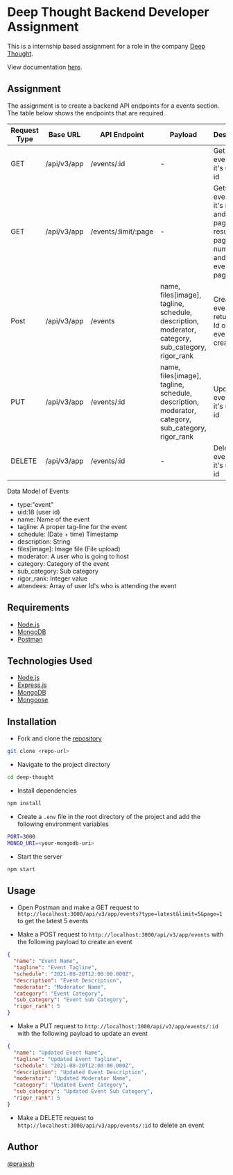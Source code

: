 # Deep Thought Backend Developer Assignment

This is a internship based assignment for a role in the company [Deep Thought](https://deepthought.education/).

View documentation [here](https://www.taskade.com/d/H9niqMPw1PG9VTzf?share=view&view=SF1iNCfMm4kTrbgC&as=list).

## Assignment

The assignment is to create a backend API endpoints for a events section. The table below shows the endpoints that are required.

| Request Type | Base URL | API Endpoint | Payload | Description |
| --- | --- | --- | --- | --- |
| GET | /api/v3/app | /events/:id | - | Get an event by it's unique id |
| GET | /api/v3/app | /events/:limit/:page | - | Gets an event by it's recency and paginates results by page number and limit of events per page |
| Post | /api/v3/app | /events | name, files[image], tagline, schedule, description, moderator, category, sub_category, rigor_rank | Creates an event and returns the Id of the event i.e. created |
| PUT | /api/v3/app | /events/:id | name, files[image], tagline, schedule, description, moderator, category, sub_category, rigor_rank | Updates an event by it's unique id |
| DELETE | /api/v3/app | /events/:id | - | Deletes an event by it's unique id |

Data Model of Events

- type:"event"
- uid:18 (user id)
- name: Name of the event
- tagline: A proper tag-line for the event
- schedule: (Date + time) Timestamp
- description: String
- files[image]: Image file (File upload)
- moderator: A user who is going to host
- category: Category of the event
- sub_category: Sub category
- rigor_rank: Integer value
- attendees: Array of user Id's who is attending the event

## Requirements

- [Node.js](https://nodejs.org/en/)
- [MongoDB](https://www.mongodb.com/)
- [Postman](https://www.postman.com/)

## Technologies Used

- [Node.js](https://nodejs.org/en/)
- [Express.js](https://expressjs.com/)
- [MongoDB](https://www.mongodb.com/)
- [Mongoose](https://mongoosejs.com/)
<!-- - [Multer](https://www.npmjs.com/package/multer)
- [Cloudinary](https://cloudinary.com/) -->

## Installation

- Fork and clone the [repository](https://github.com/prajeshElEvEn/deep-thought)

```bash
git clone <repo-url>
```

- Navigate to the project directory

```bash
cd deep-thought
```

- Install dependencies

```bash
npm install
```

- Create a `.env` file in the root directory of the project and add the following environment variables

```bash
PORT=3000
MONGO_URI=<your-mongodb-uri>
```

- Start the server

```bash
npm start
```

## Usage

- Open Postman and make a GET request to `http://localhost:3000/api/v3/app/events?type=latest&limit=5&page=1` to get the latest 5 events

- Make a POST request to `http://localhost:3000/api/v3/app/events` with the following payload to create an event

```json
{
  "name": "Event Name",
  "tagline": "Event Tagline",
  "schedule": "2021-08-20T12:00:00.000Z",
  "description": "Event Description",
  "moderator": "Moderator Name",
  "category": "Event Category",
  "sub_category": "Event Sub Category",
  "rigor_rank": 5
}
```

- Make a PUT request to `http://localhost:3000/api/v3/app/events/:id` with the following payload to update an event

```json
{
  "name": "Updated Event Name",
  "tagline": "Updated Event Tagline",
  "schedule": "2021-08-20T12:00:00.000Z",
  "description": "Updated Event Description",
  "moderator": "Updated Moderator Name",
  "category": "Updated Event Category",
  "sub_category": "Updated Event Sub Category",
  "rigor_rank": 5
}
```

- Make a DELETE request to `http://localhost:3000/api/v3/app/events/:id` to delete an event

## Author

[@prajesh](https://bit.ly/prajesheleven)
